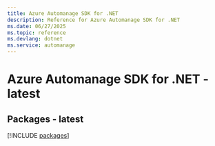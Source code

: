 ```yaml
---
title: Azure Automanage SDK for .NET
description: Reference for Azure Automanage SDK for .NET
ms.date: 06/27/2025
ms.topic: reference
ms.devlang: dotnet
ms.service: automanage
---
```

# Azure Automanage SDK for .NET - latest
## Packages - latest
[!INCLUDE [packages](automanage-index.md)]
